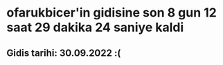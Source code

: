 # ofarukbicer'in gidisine son 8 gun 12 saat 29 dakika 24 saniye kaldi

## Gidis tarihi: 30.09.2022 :(
